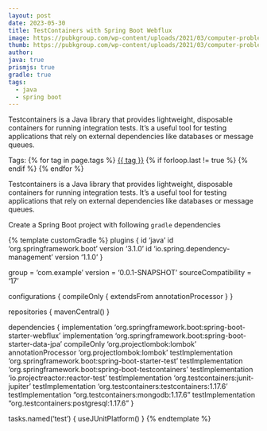 ```yaml
---
layout: post
date: 2023-05-30
title: TestContainers with Spring Boot Webflux
image: https://pubkgroup.com/wp-content/uploads/2021/03/computer-problems.jpg
thumb: https://pubkgroup.com/wp-content/uploads/2021/03/computer-problems.jpg
author:
java: true
prismjs: true
gradle: true
tags:
  - java
  - spring boot
---
```


Testcontainers is a Java library that provides lightweight, disposable containers for running integration tests. It’s a useful tool for testing applications that rely on external dependencies like databases or message queues.<!-- truncate_here -->
<p>Tags: {% for tag in page.tags %} <a class="mytag" href="/tag/{{ tag }}" title="View posts tagged with &quot;{{ tag }}&quot;">{{ tag }}</a>  {% if forloop.last != true %} {% endif %} {% endfor %} </p>

Testcontainers is a Java library that provides lightweight, disposable containers for running integration tests. It’s a useful tool for testing applications that rely on external dependencies like databases or message queues.

Create a Spring Boot project with following `gradle` dependencies 

{% template customGradle %}
plugins {
	id ‘java’
	id ‘org.springframework.boot’ version ‘3.1.0’
	id ‘io.spring.dependency-management’ version ‘1.1.0’
}

group = ‘com.example’
version = ‘0.0.1-SNAPSHOT’
sourceCompatibility = ‘17’

configurations {
	compileOnly {
		extendsFrom annotationProcessor
	}
}

repositories {
	mavenCentral()
}

dependencies {
	implementation ‘org.springframework.boot:spring-boot-starter-webflux’
	implementation ‘org.springframework.boot:spring-boot-starter-data-jpa’
	compileOnly ‘org.projectlombok:lombok’
	annotationProcessor ‘org.projectlombok:lombok’
	testImplementation ‘org.springframework.boot:spring-boot-starter-test’
	testImplementation ‘org.springframework.boot:spring-boot-testcontainers’
	testImplementation ‘io.projectreactor:reactor-test’
	testImplementation ‘org.testcontainers:junit-jupiter’
	testImplementation ‘org.testcontainers:testcontainers:1.17.6’
	testImplementation “org.testcontainers:mongodb:1.17.6”
	testImplementation “org.testcontainers:postgresql:1.17.6”
}

tasks.named(‘test’) {
	useJUnitPlatform()
}
{% endtemplate %}